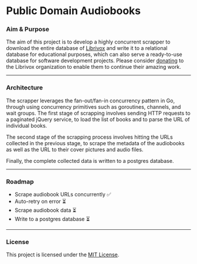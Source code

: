 # Public Domain Audiobooks

### Aim & Purpose
The aim of this project is to develop a highly concurrent scrapper to download the entire database of [Librivox](https://librivox.org/) and write it to a relational database for educational purposes, which can also serve a ready-to-use database for software development projects. Please consider [donating](https://librivox.org/pages/how-to-donate/) to the Librivox organization to enable them to continue their amazing work.

---
### Architecture

The scrapper leverages the fan-out/fan-in concurrency pattern in Go, through using concurrency primitives such as goroutines, channels, and wait groups. The first stage of scrapping involves sending HTTP requests to a paginated jQuery service, to load the list of books and to parse the URL of individual books.

The second stage of the scrapping process involves hitting the URLs collected in the previous stage, to scrape the metadata of the audiobooks as well as the URL to their cover pictures and audio files.

Finally, the complete collected data is written to a postgres database.

---

### Roadmap
- Scrape audiobook URLs concurrently ✅
- Auto-retry on error ⏳
- Scrape audiobook data ⏳
- Write to a postgres database ⏳
---

### License
This project is licensed under the [MIT License](LICENSE).
